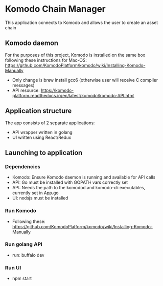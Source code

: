 # Komodo Chain Manager
This application connects to Komodo and allows the user to create an asset chain

## Komodo daemon
For the purposes of this project, Komodo is installed on the same box following these instructions for Mac-OS: https://github.com/KomodoPlatform/komodo/wiki/Installing-Komodo-Manually
* Only change is brew install gcc6 (otherwise user will receive C compiler messages)
* API resource: https://komodo-platform.readthedocs.io/en/latest/komodo/komodo-API.html

## Application structure
The app consists of 2 separate applications:
* API wrapper written in golang
* UI written using React/Redux

## Launching to application
### Dependencies
* Komodo: Ensure Komodo daemon is running and available for API calls
* API: Go must be installed with GOPATH vars correctly set
* API: Needs the path to the komodod and komodo-cli executables, currently set in App.go
* UI: nodsjs must be installed
### Run Komodo
* Following these: https://github.com/KomodoPlatform/komodo/wiki/Installing-Komodo-Manually
### Run golang API
* run: buffalo dev
### Run UI
* npm start
